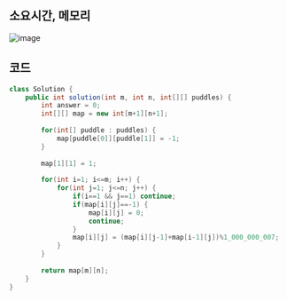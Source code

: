 ## 소요시간, 메모리
![image](https://github.com/Morning-Algorithm-Study-2023/Algorithm/assets/83942393/9236ec50-2964-4dbe-ad9e-9dca03c6dec5)

## 코드
```Java
class Solution {
    public int solution(int m, int n, int[][] puddles) {
        int answer = 0;
        int[][] map = new int[m+1][n+1];
        
        for(int[] puddle : puddles) {
            map[puddle[0]][puddle[1]] = -1;
        }
        
        map[1][1] = 1;
        
        for(int i=1; i<=m; i++) {
            for(int j=1; j<=n; j++) {
                if(i==1 && j==1) continue;
                if(map[i][j]==-1) {
                    map[i][j] = 0;
                    continue;
                }
                map[i][j] = (map[i][j-1]+map[i-1][j])%1_000_000_007;
            }
        }
        
        return map[m][n];
    }
}
```

